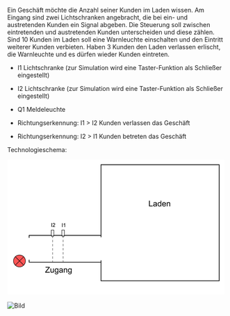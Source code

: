 Ein Geschäft möchte die Anzahl seiner Kunden im Laden wissen. Am Eingang sind zwei Lichtschranken angebracht, die bei ein- und austretenden Kunden ein Signal abgeben. 
Die Steuerung soll zwischen eintretenden und austretenden Kunden unterscheiden und diese zählen. Sind 10 Kunden im Laden soll eine Warnleuchte einschalten und den Eintritt 
weiterer Kunden verbieten. Haben 3 Kunden den Laden verlassen erlischt, die Warnleuchte und es dürfen wieder Kunden eintreten.

+ I1 Lichtschranke (zur Simulation wird eine Taster-Funktion als Schließer eingestellt)
+ I2 Lichtschranke (zur Simulation wird eine Taster-Funktion als Schließer eingestellt)
+ Q1 Meldeleuchte 

+ Richtungserkennung: I1 > I2 Kunden verlassen das Geschäft
+ Richtungserkennung: I2 > I1 Kunden betreten das Geschäft

Technologieschema:
 



  ![Bild](Technologieschema.png)


  ![Bild](Zugangskontolle.png)
